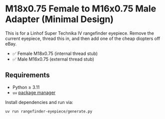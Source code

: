 # M18x0.75 Female to M16x0.75 Male Adapter (Minimal Design)

This is for a Linhof Super Technika IV rangefinder eyepiece.  Remove the current eyepiece, thread this
in, and then add one of the cheap diopters off eBay.

- ✅ Female M18x0.75 (internal thread stub)
- ✅ Male M16x0.75 (external thread stub)

## Requirements

- Python ≥ 3.11
- `uv` [package manager](https://docs.astral.sh/uv/#installation)

Install dependencies and run via:

```bash
uv run rangefinder-eyepiece/generate.py
```
